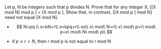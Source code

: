 Let p, N be integers such that p divides N. Prove that for any integer X, [[X mod N] mod p ] = [X mod p ]. Show that, in contrast, [[X mod p ] mod N] need not equal [X mod N].

- $$
  N=pq \\
  x=kN+r\\
  x=kpq+r\\
  so\\
  x\ mod\ N=r\\
  x\ mod\ p=r\ mod\ p=x\ mod\ N\ mod\ p\\
  $$

- if $p\leq r<N$, then r mod p is not equal to r mod N

